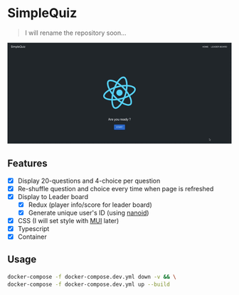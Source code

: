 # SimpleQuiz

> I will rename the repository soon...

![demo](assets/demo.gif)

## Features

- [x] Display 20-questions and 4-choice per question
- [x] Re-shuffle question and choice every time when page is refreshed
- [x] Display to Leader board
  - [x] Redux (player info/score for leader board)
  - [x] Generate unique user's ID (using [nanoid](https://github.com/ai/nanoid#readme))
- [x] CSS (I will set style with [MUI](https://mui.com/) later)
- [x] Typescript
- [x] Container

## Usage

```sh
docker-compose -f docker-compose.dev.yml down -v && \
docker-compose -f docker-compose.dev.yml up --build
```

